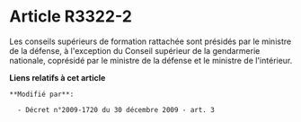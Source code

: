# Article R3322-2

Les conseils supérieurs de formation rattachée sont présidés par le   ministre de la défense, à l'exception du Conseil
supérieur de la gendarmerie nationale, coprésidé par le ministre de la défense et le ministre de l'intérieur.

**Liens relatifs à cet article**

	**Modifié par**:

	  - Décret n°2009-1720 du 30 décembre 2009 - art. 3
